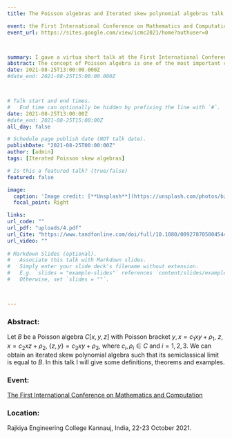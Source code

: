 ```yaml
---
title: The Poisson algebras and Iterated skew polynomial algebras talk

event: the First International Conference on Mathematics and Computation
event_url: https://sites.google.com/view/icmc2021/home?authuser=0



summary: I gave a virtua short talk at the First International Conference on Mathematics and Computation, Rajkiya Engineering College Kannauj, India, 22-23 October 2021.
abstract: The concept of Poisson algebra is one of the most important concepts in mathematics that make a link between commutative and noncommutative algebra. The Poisson algebra D can be defined as an algebra over a field K with Poisson bracket {,} such that (D,{,}) is satisfying anti-commutative, Jacobi identity and Leibniz rule. In this talk, I will give the definition of Poisson algebra, talk about some related concepts of polynomial Poisson algebras and give some examples.
date: 2021-08-25T13:00:00.000Z
#date_end: 2021-08-25T15:00:00.000Z



# Talk start and end times.
#   End time can optionally be hidden by prefixing the line with `#`.
date: 2021-08-25T13:00:00Z
#date_end: 2021-08-25T15:00:00Z
all_day: false

# Schedule page publish date (NOT talk date).
publishDate: "2021-08-25T00:00:00Z"
author: [admin]
tags: [Iterated Poisson skew algebras]

# Is this a featured talk? (true/false)
featured: false

image:
  caption: 'Image credit: [**Unsplash**](https://unsplash.com/photos/bzdhc5b3Bxs)'
  focal_point: Right

links:
url_code: ""
url_pdf: "uploads/4.pdf"
url_Cite: "https://www.tandfonline.com/doi/full/10.1080/00927870500454463"
url_video: ""
  
# Markdown Slides (optional).
#   Associate this talk with Markdown slides.
#   Simply enter your slide deck's filename without extension.
#   E.g. `slides = "example-slides"` references `content/slides/example-slides.md`.
#   Otherwise, set `slides = ""`.



---
```

### Abstract:
 Let $B$ be a Poisson algebra $C[x,y,z]$ with Poisson bracket ${y,x}=c_1 xy+\rho_1,$
 ${z,x}=c_2 xz+\rho_2,$   ${\{z,y\}=c_3xy+\rho_3}$, where  $c_i, \rho_i \in C$  and $i=1,2,3$. 
 We can obtain an iterated skew polynomial algebra such that its semiclassical limit is equal to $B$. 
 In this talk I will give some definitions, theorems and examples.

### Event: 
[The First International Conference on Mathematics and Computation](https://sites.google.com/view/icmc2021/home?authuser=0)

### Location: 
Rajkiya Engineering College Kannauj, India, 22-23 October 2021.